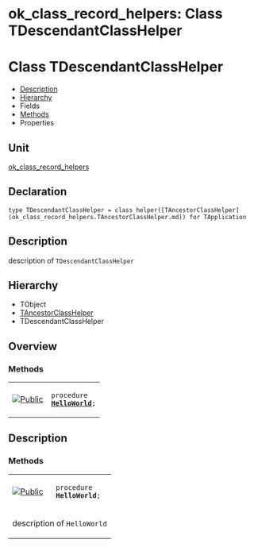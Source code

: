 # ok\_class\_record\_helpers: Class TDescendantClassHelper


# Class TDescendantClassHelper
<span id="TDescendantClassHelper"/>

- [Description](#PasDoc-Description)
- [Hierarchy](#PasDoc-Hierarchy)
- Fields
- [Methods](#PasDoc-Methods)
- Properties

<span id="PasDoc-Description"/>

## Unit


[ok\_class\_record\_helpers](ok_class_record_helpers.md)


## Declaration


```type TDescendantClassHelper = class helper([TAncestorClassHelper](ok_class_record_helpers.TAncestorClassHelper.md)) for TApplication```


## Description
description of `TDescendantClassHelper`

## Hierarchy


<span id="PasDoc-Hierarchy"/>

- TObject
- [TAncestorClassHelper](ok_class_record_helpers.TAncestorClassHelper.md)
- TDescendantClassHelper



## Overview

### Methods
<span id="PasDoc-Methods"/>


<table>
<tr>

<td>

<a href="legend.md"><img src="public.gif" alt="Public" title="Public"></img></a>
</td>

<td>

<code>procedure <strong><a href="ok_class_record_helpers.TDescendantClassHelper.md#HelloWorld">HelloWorld</a></strong>;</code>
</td>
</tr>
</table>


## Description

### Methods

<table>
<tr>

<td>

<a href="legend.md"><img src="public.gif" alt="Public" title="Public"></img></a>
</td>

<td>

<span id="HelloWorld"/><code>procedure <strong>HelloWorld</strong>;</code>
</td>
</tr>
<tr><td colspan="2">

description of `HelloWorld`

</td></tr>
</table>


